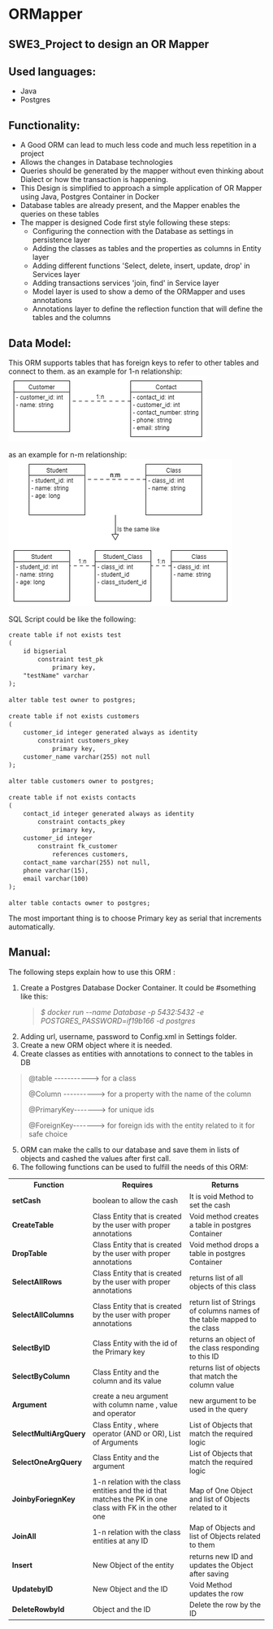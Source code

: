 # ORMapper

## SWE3_Project to design an OR Mapper

## Used languages:

* Java
* Postgres

## Functionality:

* A Good ORM can lead to much less code and much less repetition in a project
* Allows the changes in Database technologies
* Queries should be generated by the mapper without even thinking about Dialect or how the transaction is happening.
* This Design is simplified to approach a simple application of OR Mapper using Java, Postgres Container in Docker
* Database tables are already present, and the Mapper enables the queries on these tables
* The mapper is designed Code first style following these steps:
    * Configuring the connection with the Database as settings in persistence layer
    * Adding the classes as tables and the properties as columns in Entity layer
    * Adding different functions 'Select, delete, insert, update, drop' in Services layer
    * Adding transactions services 'join, find' in Service layer
    * Model layer is used to show a demo of the ORMapper and uses annotations
    * Annotations layer to define the reflection function that will define the tables and the columns

## Data Model:

This ORM supports tables that has foreign keys to refer to other tables and connect to them. as an example for 1-n
relationship:
![](1-n.png)

as an example for n-m relationship:
![](n-m.png)

SQL Script could be like the following:

```
create table if not exists test
(
	id bigserial
		constraint test_pk
			primary key,
	"testName" varchar
);

alter table test owner to postgres;

create table if not exists customers
(
	customer_id integer generated always as identity
		constraint customers_pkey
			primary key,
	customer_name varchar(255) not null
);

alter table customers owner to postgres;

create table if not exists contacts
(
	contact_id integer generated always as identity
		constraint contacts_pkey
			primary key,
	customer_id integer
		constraint fk_customer
			references customers,
	contact_name varchar(255) not null,
	phone varchar(15),
	email varchar(100)
);

alter table contacts owner to postgres;
```

The most important thing is to choose Primary key as serial that increments automatically.

## Manual:

The following steps explain how to use this ORM :

1. Create a Postgres Database Docker Container. It could be #something like this:
   > <p> <em>$ docker run --name Database -p 5432:5432 -e POSTGRES_PASSWORD=if19b166 -d postgres</em></p>
2. Adding url, username, password to Config.xml in Settings folder.
3. Create a new ORM object where it is needed.
4. Create classes as entities with annotations to connect to the tables in DB

> <p>@table -----------> for a class</p> 
> <p>@Column ----------> for a property with the name of the column</p>
> <p>@PrimaryKey-------> for unique ids</p>
> <p>@ForeignKey-------> for foreign ids with the entity related to it for safe choice </p>

5. ORM can make the calls to our database and save them in lists of objects and cashed the values after first call.
6. The following functions can be used to fulfill the needs of this ORM:

<table>
  <tr>
    <th>Function</th>
    <th>Requires</th>
    <th>Returns</th>
  </tr>
  <tr>
    <td><strong>setCash</strong></td>
    <td>boolean to allow the cash</td>
    <td> It is void Method to set the cash </td>
  </tr>
  <tr>
    <td><strong>CreateTable</strong></td>
    <td>Class Entity that is created by the user with proper annotations</td>
    <td> Void method creates a table in postgres Container</td>
  </tr>
  <tr>
    <td><strong>DropTable</strong></td>
    <td>Class Entity that is created by the user with proper annotations</td>
    <td> Void method drops a table in postgres Container</td>
  </tr>
  <tr>
    <td><strong>SelectAllRows</strong></td>
    <td>Class Entity that is created by the user with proper annotations</td>
    <td>returns list of all objects of this class</td>
  </tr>
<tr>
    <td><strong>SelectAllColumns</strong></td>
    <td>Class Entity that is created by the user with proper annotations</td>
    <td> return list of Strings of columns names of the table mapped to the class</td>
  </tr>
<tr>
    <td><strong>SelectByID</strong></td>
    <td>Class Entity with the id of the Primary key</td>
    <td> returns an object of the class responding to this ID</td>
  </tr>
<tr>
    <td><strong>SelectByColumn</strong></td>
    <td>Class Entity and the column and its value </td>
    <td> returns list of objects that match the column value</td>
  </tr>
<tr>
    <td><strong>Argument</strong></td>
    <td> create a neu argument with column name , value and operator</td>
    <td> new argument to be used in the query</td>
  </tr>
<tr>
    <td><strong>SelectMultiArgQuery</strong></td>
    <td>Class Entity , where operator (AND or OR), List of Arguments </td>
    <td>List of Objects that match the required logic</td>
  </tr>
<tr>
    <td><strong>SelectOneArgQuery</strong></td>
    <td>Class Entity and the argument</td>
    <td>List of Objects that match the required logic</td>
  </tr>
<tr>
    <td><strong>JoinbyForiegnKey</strong></td>
    <td>1-n relation with the class entities and the id that matches the PK in one class with FK in the other one</td>
    <td>Map of One Object and list of Objects related to it </td>
  </tr>
<tr>
    <td><strong>JoinAll</strong></td>
    <td>1-n relation with the class entities at any ID</td>
    <td> Map of Objects and list of Objects related to them</td>
  </tr>
<tr>
    <td><strong>Insert</strong></td>
    <td>New Object of the entity</td>
    <td>returns new ID and updates the Object after saving</td>
  </tr>
<tr>
    <td><strong>UpdatebyID</strong></td>
    <td>New Object and the ID</td>
    <td>Void Method updates the row</td>
  </tr>
<tr>
    <td><strong>DeleteRowbyId</strong></td>
    <td>Object and the ID</td>
    <td>Delete the row by the ID</td>
  </tr>
</table>

  